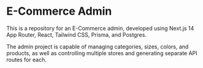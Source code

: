 # E-Commerce Admin 

This is a repository for an E-Commerce admin, developed using Next.js 14 App Router, React, Tailwind CSS, Prisma, and Postgres.

The admin project is capable of managing categories, sizes, colors, and products, as well as controlling multiple stores and generating separate API routes for each.